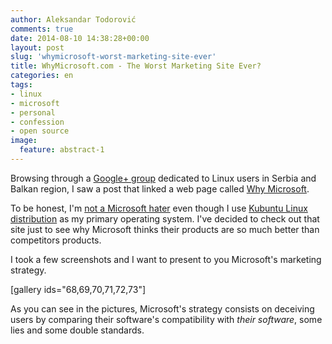 ```yaml
---
author: Aleksandar Todorović
comments: true
date: 2014-08-10 14:38:28+00:00
layout: post
slug: 'whymicrosoft-worst-marketing-site-ever'
title: WhyMicrosoft.com - The Worst Marketing Site Ever?
categories: en
tags:
- linux
- microsoft
- personal
- confession
- open source
image:
  feature: abstract-1
---
```


Browsing through a [Google+ group](https://plus.google.com/u/0/communities/109586015108702871702) dedicated to Linux users in Serbia and Balkan region, I saw a post that linked a web page called [Why Microsoft](http://www.whymicrosoft.com/).

To be honest, I'm [not a Microsoft hater](http://aleksandartodorovic.wordpress.com/2014/08/05/confession-microsoft-is-not-so-bad/) even though I use [Kubuntu Linux distribution](http://kubuntu.org/) as my primary operating system. I've decided to check out that site just to see why Microsoft thinks their products are so much better than competitors products.

I took a few screenshots and I want to present to you Microsoft's marketing strategy.

[gallery ids="68,69,70,71,72,73"]

As you can see in the pictures, Microsoft's strategy consists on deceiving users by comparing their software's compatibility with _their software_, some lies and some double standards.
